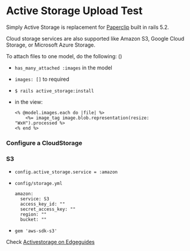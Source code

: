 # Active Storage Upload Test
Simply Active Storage is replacement for [Paperclip](https://github.com/thoughtbot/paperclip) built in rails 5.2.

Cloud storage services are also supported like Amazon S3, Google Cloud Storage, or Microsoft Azure Storage.

To attach files to one model, do the following: ()

- `has_many_attached :images` in the model

- `images: []` to required

- `$ rails active_storage:install`

- in the view:
  ```
  <% @model.images.each do |file| %>
      <%= image_tag image.blob.representation(resize: "WxH").processed %>
  <% end %>
  ```

### Configure a CloudStorage

### S3

- `config.active_storage.service = :amazon`

- `config/storage.yml`

  ```
  amazon:
    service: S3
    access_key_id: ""
    secret_access_key: ""
    region: ""
    bucket: ""
  ```


- `gem 'aws-sdk-s3'`


Check [Activestorage on Edgeguides](http://edgeguides.rubyonrails.org/active_storage_overview.html#amazon-s3-service)
